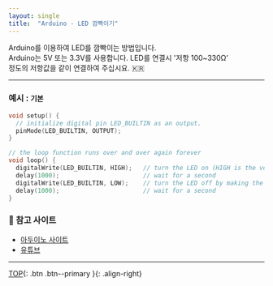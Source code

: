 ```yaml
---
layout: single
title:  "Arduino - LED 깜빡이기"
---
```


Arduino를 이용하여 LED를 깜빡이는 방법입니다.  
Arduino는 5V 또는 3.3V를 사용합니다. LED를 연결시 '저항 100~330Ω'   
정도의 저항값을 같이 연결하여 주십시요. 🇰🇷

***

### 예시 : `기본` 
```cpp
void setup() {
  // initialize digital pin LED_BUILTIN as an output.
  pinMode(LED_BUILTIN, OUTPUT);
}

// the loop function runs over and over again forever
void loop() {
  digitalWrite(LED_BUILTIN, HIGH);   // turn the LED on (HIGH is the voltage level)
  delay(1000);                       // wait for a second
  digitalWrite(LED_BUILTIN, LOW);    // turn the LED off by making the voltage LOW
  delay(1000);                       // wait for a second
}
```

### 🚀 참고 사이트

- [아두이노 사이트](https://modoocode.com/66)
- [유튜브](https://www.inflearn.com/course/following-c/dashboard)


***
[TOP](#){: .btn .btn--primary }{: .align-right}

